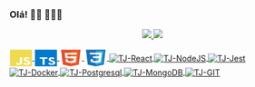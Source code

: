### Olá! 👋🏻 👨🏻‍💻
<div align="center">
  <a href="https://github.com/tjthiagocosta">
  <img height="155em" src="https://github-readme-stats.vercel.app/api?username=tjthiagocosta&show_icons=true&theme=dark&include_all_commits=true&count_private=true"/>
  <img height="155em" src="https://github-readme-stats.vercel.app/api/top-langs/?username=tjthiagocosta&layout=compact&langs_count=8&theme=dark"/>
</div>
  
<div style="display: inline_block"><br>
  <img align="center" alt="TJ-Js" height="30" width="40" src="https://raw.githubusercontent.com/devicons/devicon/master/icons/javascript/javascript-plain.svg">
  <img align="center" alt="TJ-Ts" height="30" width="40" src="https://raw.githubusercontent.com/devicons/devicon/master/icons/typescript/typescript-plain.svg">
  <img align="center" alt="TJ-HTML" height="30" width="40" src="https://raw.githubusercontent.com/devicons/devicon/master/icons/html5/html5-original.svg">
  <img align="center" alt="TJ-CSS" height="30" width="40" src="https://raw.githubusercontent.com/devicons/devicon/master/icons/css3/css3-original.svg">
  <img align="center" alt="TJ-React" height="30" width="40" src="https://cdn.jsdelivr.net/gh/devicons/devicon/icons/react/react-original.svg" />
  <img align="center" alt="TJ-NodeJS" height="30" width="40" src="https://cdn.jsdelivr.net/gh/devicons/devicon/icons/nodejs/nodejs-original.svg" />
  <!--<img align="center" alt="TJ-Angular" height="30" width="40" src="https://cdn.jsdelivr.net/gh/devicons/devicon/icons/angularjs/angularjs-original.svg" />-->
  <img align="center" alt="TJ-Jest" height="30" width="40" src="https://cdn.jsdelivr.net/gh/devicons/devicon/icons/jest/jest-plain.svg" />
  <img align="center" alt="TJ-Docker" height="30" width="40" src="https://cdn.jsdelivr.net/gh/devicons/devicon/icons/docker/docker-original.svg" />
  <img align="center" alt="TJ-Postgresql" height="30" width="40" src="https://cdn.jsdelivr.net/gh/devicons/devicon/icons/postgresql/postgresql-original.svg" />
  <!--<img align="center" alt="TJ-Mysql" height="30" width="40" src="https://cdn.jsdelivr.net/gh/devicons/devicon/icons/mysql/mysql-original.svg" />-->
  <img align="center" alt="TJ-MongoDB" height="30" width="40" src="https://cdn.jsdelivr.net/gh/devicons/devicon/icons/mongodb/mongodb-original.svg" />
  <img align="center" alt="TJ-GIT" height="30" width="40" src="https://raw.githubusercontent.com/jmnote/z-icons/master/svg/git.svg">
